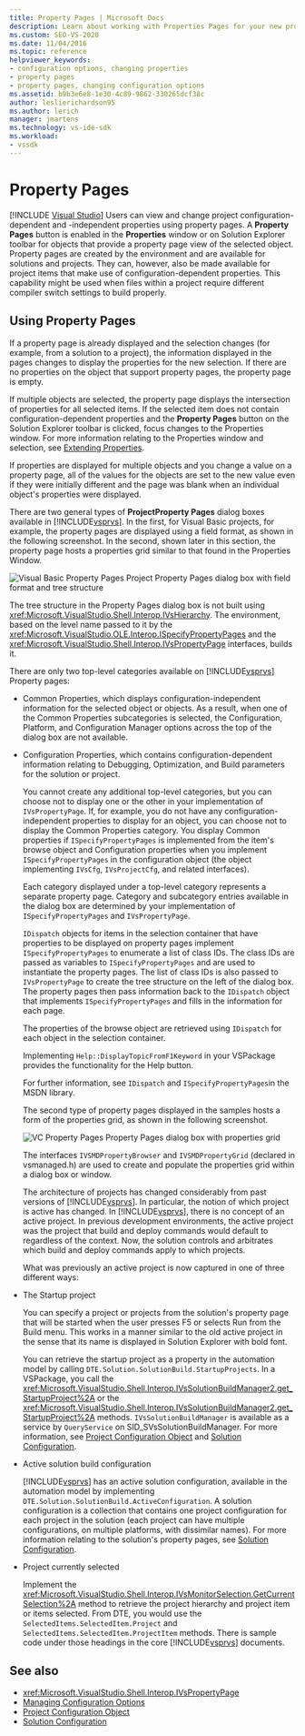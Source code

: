 ```yaml
---
title: Property Pages | Microsoft Docs
description: Learn about working with Properties Pages for your new project type in the Visual Studio SDK, which allow users to view and change project properties.
ms.custom: SEO-VS-2020
ms.date: 11/04/2016
ms.topic: reference
helpviewer_keywords:
- configuration options, changing properties
- property pages
- property pages, changing configuration options
ms.assetid: b9b3e6e8-1e30-4c89-9862-330265dcf38c
author: leslierichardson95
ms.author: lerich
manager: jmartens
ms.technology: vs-ide-sdk
ms.workload:
- vssdk
---
```

# Property Pages

 [!INCLUDE [Visual Studio](~/includes/applies-to-version/vs-windows-only.md)]
Users can view and change project configuration-dependent and -independent properties using property pages. A **Property Pages** button is enabled in the **Properties** window or on Solution Explorer toolbar for objects that provide a property page view of the selected object. Property pages are created by the environment and are available for solutions and projects. They can, however, also be made available for project items that make use of configuration-dependent properties. This capability might be used when files within a project require different compiler switch settings to build properly.

## Using Property Pages
 If a property page is already displayed and the selection changes (for example, from a solution to a project), the information displayed in the pages changes to display the properties for the new selection. If there are no properties on the object that support property pages, the property page is empty.

 If multiple objects are selected, the property page displays the intersection of properties for all selected items. If the selected item does not contain configuration-dependent properties and the **Property Pages** button on the Solution Explorer toolbar is clicked, focus changes to the Properties window. For more information relating to the Properties window and selection, see [Extending Properties](../../extensibility/internals/extending-properties.md).

 If properties are displayed for multiple objects and you change a value on a property page, all of the values for the objects are set to the new value even if they were initially different and the page was blank when an individual object's properties were displayed.

 There are two general types of **ProjectProperty Pages** dialog boxes available in [!INCLUDE[vsprvs](../../code-quality/includes/vsprvs_md.md)]. In the first, for Visual Basic projects, for example, the property pages are displayed using a field format, as shown in the following screenshot. In the second, shown later in this section, the property page hosts a properties grid similar to that found in the Properties Window.

 ![Visual Basic Property Pages](../../extensibility/internals/media/vsvbproppages.gif "vsVBPropPages")
Project Property Pages dialog box with field format and tree structure

 The tree structure in the Property Pages dialog box is not built using <xref:Microsoft.VisualStudio.Shell.Interop.IVsHierarchy>. The environment, based on the level name passed to it by the <xref:Microsoft.VisualStudio.OLE.Interop.ISpecifyPropertyPages> and the <xref:Microsoft.VisualStudio.Shell.Interop.IVsPropertyPage> interfaces, builds it.

 There are only two top-level categories available on [!INCLUDE[vsprvs](../../code-quality/includes/vsprvs_md.md)] Property pages:

- Common Properties, which displays configuration-independent information for the selected object or objects. As a result, when one of the Common Properties subcategories is selected, the Configuration, Platform, and Configuration Manager options across the top of the dialog box are not available.

- Configuration Properties, which contains configuration-dependent information relating to Debugging, Optimization, and Build parameters for the solution or project.

  You cannot create any additional top-level categories, but you can choose not to display one or the other in your implementation of `IVsPropertyPage`. If, for example, you do not have any configuration-independent properties to display for an object, you can choose not to display the Common Properties category. You display Common properties if `ISpecifyPropertyPages` is implemented from the item's browse object and Configuration properties when you implement `ISpecifyPropertyPages` in the configuration object (the object implementing `IVsCfg`, `IVsProjectCfg`, and related interfaces).

  Each category displayed under a top-level category represents a separate property page. Category and subcategory entries available in the dialog box are determined by your implementation of `ISpecifyPropertyPages` and `IVsPropertyPage`.

  `IDispatch` objects for items in the selection container that have properties to be displayed on property pages implement `ISpecifyPropertyPages` to enumerate a list of class IDs. The class IDs are passed as variables to `ISpecifyPropertyPages` and are used to instantiate the property pages. The list of class IDs is also passed to `IVsPropertyPage` to create the tree structure on the left of the dialog box. The property pages then pass information back to the `IDispatch` object that implements `ISpecifyPropertyPages` and fills in the information for each page.

  The properties of the browse object are retrieved using `IDispatch` for each object in the selection container.

  Implementing `Help::DisplayTopicFromF1Keyword` in your VSPackage provides the functionality for the Help button.

  For further information, see `IDispatch` and `ISpecifyPropertyPages`in the MSDN library.

  The second type of property pages displayed in the samples hosts a form of the properties grid, as shown in the following screenshot.

  ![VC Property Pages](../../extensibility/internals/media/vsvcproppages.gif "vsVCPropPages")
  Property Pages dialog box with properties grid

  The interfaces `IVSMDPropertyBrowser` and `IVSMDPropertyGrid` (declared in vsmanaged.h) are used to create and populate the properties grid within a dialog box or window.

  The architecture of projects has changed considerably from past versions of [!INCLUDE[vsprvs](../../code-quality/includes/vsprvs_md.md)]. In particular, the notion of which project is active has changed. In [!INCLUDE[vsprvs](../../code-quality/includes/vsprvs_md.md)], there is no concept of an active project. In previous development environments, the active project was the project that build and deploy commands would default to regardless of the context. Now, the solution controls and arbitrates which build and deploy commands apply to which projects.

  What was previously an active project is now captured in one of three different ways:

- The Startup project

   You can specify a project or projects from the solution's property page that will be started when the user presses F5 or selects Run from the Build menu. This works in a manner similar to the old active project in the sense that its name is displayed in Solution Explorer with bold font.

   You can retrieve the startup project as a property in the automation model by calling `DTE.Solution.SolutionBuild.StartupProjects`. In a VSPackage, you call the <xref:Microsoft.VisualStudio.Shell.Interop.IVsSolutionBuildManager2.get_StartupProject%2A> or the <xref:Microsoft.VisualStudio.Shell.Interop.IVsSolutionBuildManager2.get_StartupProject%2A> methods. `IVsSolutionBuildManager` is available as a service by `QueryService` on SID_SVsSolutionBuildManager. For more information, see [Project Configuration Object](../../extensibility/internals/project-configuration-object.md) and [Solution Configuration](../../extensibility/internals/solution-configuration.md).

- Active solution build configuration

   [!INCLUDE[vsprvs](../../code-quality/includes/vsprvs_md.md)] has an active solution configuration, available in the automation model by implementing `DTE.Solution.SolutionBuild.ActiveConfiguration`. A solution configuration is a collection that contains one project configuration for each project in the solution (each project can have multiple configurations, on multiple platforms, with dissimilar names). For more information relating to the solution's property pages, see [Solution Configuration](../../extensibility/internals/solution-configuration.md).

- Project currently selected

   Implement the <xref:Microsoft.VisualStudio.Shell.Interop.IVsMonitorSelection.GetCurrentSelection%2A> method to retrieve the project hierarchy and project item or items selected. From DTE, you would use the `SelectedItems.SelectedItem.Project` and `SelectedItems.SelectedItem.ProjectItem` methods. There is sample code under those headings in the core [!INCLUDE[vsprvs](../../code-quality/includes/vsprvs_md.md)] documents.

## See also
- <xref:Microsoft.VisualStudio.Shell.Interop.IVsPropertyPage>
- [Managing Configuration Options](../../extensibility/internals/managing-configuration-options.md)
- [Project Configuration Object](../../extensibility/internals/project-configuration-object.md)
- [Solution Configuration](../../extensibility/internals/solution-configuration.md)
